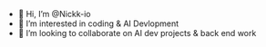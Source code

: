 - 👋 Hi, I’m @Nickk-io
- 👀 I’m interested in coding & AI Devlopment
- 💞️ I’m looking to collaborate on AI dev projects & back end work
<!---
Nickk-io/Nickk-io is a ✨ special ✨ repository because its `README.md` (this file) appears on your GitHub profile.
You can click the Preview link to take a look at your changes.
--->
